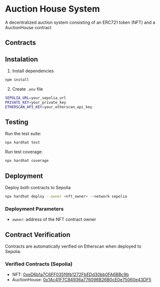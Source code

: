 # Auction House System

A decentralized auction system consisting of an ERC721 token (NFT) and a AuctionHouse contract

## Contracts

## Instalation

1. Install dependencies

```bash
npm install
```

2. Create `.env` file

```bash
SEPOLIA_URL=your_sepolia_url
PRIVATE_KEY=your_private_key
ETHERSCAN_API_KEY=your_etherscan_api_key
```

## Testing

Run the test suite:

```bash
npx hardhat test
```

Run test coverage:

```bash
npx hardhat coverage
```

## Deployment

Deploy both contracts to Sepolia

```bash
npx hardhat deploy --owner <nft_owner> --network sepolia
```

### Deployment Parameters

- `owner`: address of the NFT contract owner

## Contract Verification

Contracts are automatically verified on Etherscan when deployed to Sepolia.

### Verified Contracts (Sepolia)

- NFT: [0xeD6b1a7C6FF035f6fb1272FbEDd30bb0FA6BBc9b](https://sepolia.etherscan.io/address/0xeD6b1a7C6FF035f6fb1272FbEDd30bb0FA6BBc9b)
- AuctionHouse: [0x1Ac41F7C84936a776096B26B0cE0e75060e43DF5](https://sepolia.etherscan.io/address/0x1Ac41F7C84936a776096B26B0cE0e75060e43DF5)
